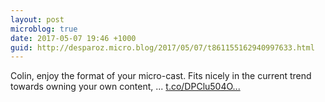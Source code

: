```yaml
---
layout: post
microblog: true
date: 2017-05-07 19:46 +1000
guid: http://desparoz.micro.blog/2017/05/07/t861155162940997633.html
---
```

Colin, enjoy the format of your micro-cast. Fits nicely in the current trend towards owning your own content, ... [t.co/DPClu504O...](https://t.co/DPClu504Oe)
